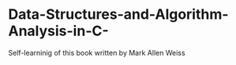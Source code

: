 # Data-Structures-and-Algorithm-Analysis-in-C-
Self-learninig of this book written by Mark Allen Weiss
